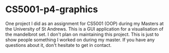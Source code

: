 # CS5001-p4-graphics
One project I did as an assignment for CS5001 (OOP) during my Masters at the University of St Andrews.
This is a GUI application for a visualisation of the mandelbrot set. I don't plan on maintaining this project. 
This is just to show people something I worked on during my master. If you have any questions about it, don't hesitate to get in contact. 

